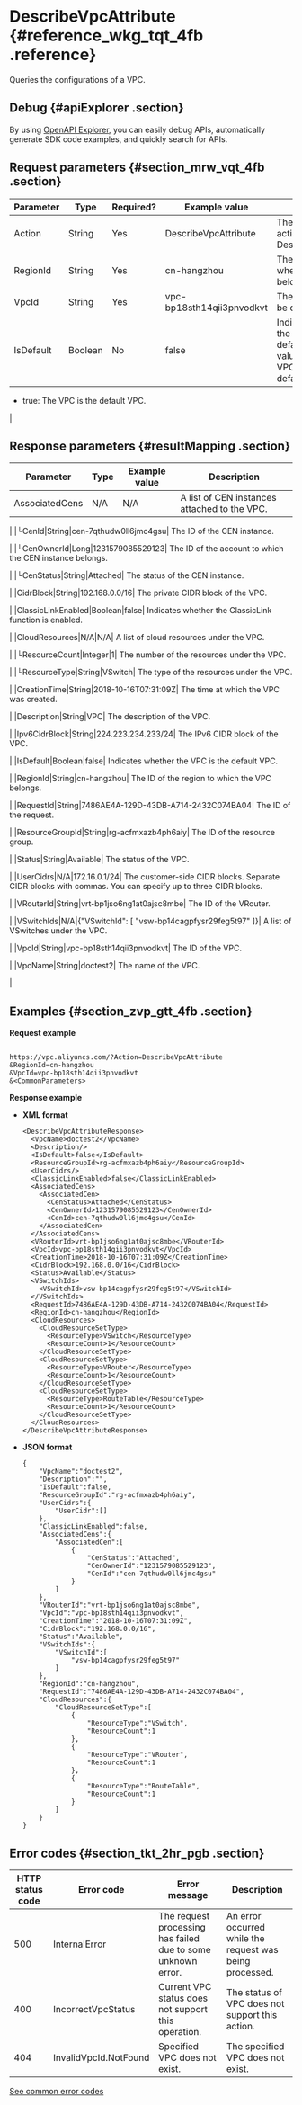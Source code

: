 # DescribeVpcAttribute {#reference_wkg_tqt_4fb .reference}

Queries the configurations of a VPC.

## Debug {#apiExplorer .section}

By using [OpenAPI Explorer](https://api.aliyun.com/#product=Vpc&api=DescribeVpcAttribute), you can easily debug APIs, automatically generate SDK code examples, and quickly search for APIs.

## Request parameters {#section_mrw_vqt_4fb .section}

|Parameter|Type|Required?|Example value|Description|
|---------|----|---------|-------------|-----------|
|Action|String|Yes|DescribeVpcAttribute|The name of this action. Value: DescribeVpcAttribute|
|RegionId|String|Yes|cn-hangzhou|The ID of the region where the VPC belongs.|
|VpcId |String|Yes|vpc-bp18sth14qii3pnvodkvt|The ID of the VPC to be queried.|
|IsDefault|Boolean|No|false|Indicates whether the VPC is the default VPC. Valid values:-   false: The VPC is not the default VPC.
-   true: The VPC is the default VPC.

|

## Response parameters {#resultMapping .section}

|Parameter|Type|Example value|Description|
|---------|----|-------------|-----------|
|AssociatedCens|N/A|N/A| A list of CEN instances attached to the VPC.

 |
|└CenId|String|cen-7qthudw0ll6jmc4gsu| The ID of the CEN instance.

 |
|└CenOwnerId|Long|1231579085529123| The ID of the account to which the CEN instance belongs.

 |
|└CenStatus|String|Attached| The status of the CEN instance.

 |
|CidrBlock|String|192.168.0.0/16| The private CIDR block of the VPC.

 |
|ClassicLinkEnabled|Boolean|false| Indicates whether the ClassicLink function is enabled.

 |
|CloudResources|N/A|N/A| A list of cloud resources under the VPC.

 |
|└ResourceCount|Integer|1| The number of the resources under the VPC.

 |
|└ResourceType|String|VSwitch| The type of the resources under the VPC.

 |
|CreationTime|String|2018-10-16T07:31:09Z| The time at which the VPC was created.

 |
|Description|String|VPC| The description of the VPC.

 |
|Ipv6CidrBlock|String|224.223.234.233/24| The IPv6 CIDR block of the VPC.

 |
|IsDefault|Boolean|false| Indicates whether the VPC is the default VPC.

 |
|RegionId|String|cn-hangzhou| The ID of the region to which the VPC belongs.

 |
|RequestId|String|7486AE4A-129D-43DB-A714-2432C074BA04| The ID of the request.

 |
|ResourceGroupId|String|rg-acfmxazb4ph6aiy| The ID of the resource group.

 |
|Status|String|Available| The status of the VPC.

 |
|UserCidrs|N/A|172.16.0.1/24| The customer-side CIDR blocks. Separate CIDR blocks with commas. You can specify up to three CIDR blocks.

 |
|VRouterId|String|vrt-bp1jso6ng1at0ajsc8mbe| The ID of the VRouter.

 |
|VSwitchIds|N/A|\{"VSwitchId": \[ "vsw-bp14cagpfysr29feg5t97" \]\}| A list of VSwitches under the VPC.

 |
|VpcId|String|vpc-bp18sth14qii3pnvodkvt| The ID of the VPC.

 |
|VpcName|String|doctest2| The name of the VPC.

 |

## Examples {#section_zvp_gtt_4fb .section}

**Request example**

``` {#createVPCpub}

https://vpc.aliyuncs.com/?Action=DescribeVpcAttribute
&RegionId=cn-hangzhou
&VpcId=vpc-bp18sth14qii3pnvodkvt
&<CommonParameters>

```

**Response example**

-   **XML format**

    ``` {#xml_return_success_demo}
    <DescribeVpcAttributeResponse>
      <VpcName>doctest2</VpcName>
      <Description/>
      <IsDefault>false</IsDefault>
      <ResourceGroupId>rg-acfmxazb4ph6aiy</ResourceGroupId>
      <UserCidrs/>
      <ClassicLinkEnabled>false</ClassicLinkEnabled>
      <AssociatedCens>
        <AssociatedCen>
          <CenStatus>Attached</CenStatus>
          <CenOwnerId>1231579085529123</CenOwnerId>
          <CenId>cen-7qthudw0ll6jmc4gsu</CenId>
        </AssociatedCen>
      </AssociatedCens>
      <VRouterId>vrt-bp1jso6ng1at0ajsc8mbe</VRouterId>
      <VpcId>vpc-bp18sth14qii3pnvodkvt</VpcId>
      <CreationTime>2018-10-16T07:31:09Z</CreationTime>
      <CidrBlock>192.168.0.0/16</CidrBlock>
      <Status>Available</Status>
      <VSwitchIds>
        <VSwitchId>vsw-bp14cagpfysr29feg5t97</VSwitchId>
      </VSwitchIds>
      <RequestId>7486AE4A-129D-43DB-A714-2432C074BA04</RequestId>
      <RegionId>cn-hangzhou</RegionId>
      <CloudResources>
        <CloudResourceSetType>
          <ResourceType>VSwitch</ResourceType>
          <ResourceCount>1</ResourceCount>
        </CloudResourceSetType>
        <CloudResourceSetType>
          <ResourceType>VRouter</ResourceType>
          <ResourceCount>1</ResourceCount>
        </CloudResourceSetType>
        <CloudResourceSetType>
          <ResourceType>RouteTable</ResourceType>
          <ResourceCount>1</ResourceCount>
        </CloudResourceSetType>
      </CloudResources>
    </DescribeVpcAttributeResponse>
    
    ```

-   **JSON format**

    ``` {#json_return_success_demo}
    {
    	"VpcName":"doctest2",
    	"Description":"",
    	"IsDefault":false,
    	"ResourceGroupId":"rg-acfmxazb4ph6aiy",
    	"UserCidrs":{
    		"UserCidr":[]
    	},
    	"ClassicLinkEnabled":false,
    	"AssociatedCens":{
    		"AssociatedCen":[
    			{
    				"CenStatus":"Attached",
    				"CenOwnerId":"1231579085529123",
    				"CenId":"cen-7qthudw0ll6jmc4gsu"
    			}
    		]
    	},
    	"VRouterId":"vrt-bp1jso6ng1at0ajsc8mbe",
    	"VpcId":"vpc-bp18sth14qii3pnvodkvt",
    	"CreationTime":"2018-10-16T07:31:09Z",
    	"CidrBlock":"192.168.0.0/16",
    	"Status":"Available",
    	"VSwitchIds":{
    		"VSwitchId":[
    			"vsw-bp14cagpfysr29feg5t97"
    		]
    	},
    	"RegionId":"cn-hangzhou",
    	"RequestId":"7486AE4A-129D-43DB-A714-2432C074BA04",
    	"CloudResources":{
    		"CloudResourceSetType":[
    			{
    				"ResourceType":"VSwitch",
    				"ResourceCount":1
    			},
    			{
    				"ResourceType":"VRouter",
    				"ResourceCount":1
    			},
    			{
    				"ResourceType":"RouteTable",
    				"ResourceCount":1
    			}
    		]
    	}
    }
    ```


## Error codes {#section_tkt_2hr_pgb .section}

|HTTP status code|Error code|Error message|Description|
|----------------|----------|-------------|-----------|
|500|InternalError|The request processing has failed due to some unknown error.|An error occurred while the request was being processed.|
|400|IncorrectVpcStatus|Current VPC status does not support this operation.|The status of VPC does not support this action.|
|404|InvalidVpcId.NotFound|Specified VPC does not exist.|The specified VPC does not exist.|

[See common error codes](https://error-center.aliyun.com/status/product/Vpc)


